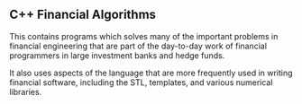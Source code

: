 ## C++ Financial Algorithms
This contains programs which solves many of the important problems in financial engineering that are part
of the day-to-day work of financial programmers in large investment banks and
hedge funds.

It also uses aspects of the language that are more frequently used
in writing financial software, including the STL, templates, and various numerical
libraries. 
